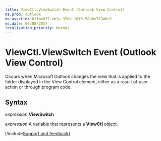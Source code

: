 ```yaml
---
title: ViewCtl.ViewSwitch Event (Outlook View Control)
ms.prod: outlook
ms.assetid: 61fbe037-eb2a-97de-f0f3-58abe7794bc0
ms.date: 06/08/2017
localization_priority: Normal
---
```



# ViewCtl.ViewSwitch Event (Outlook View Control)

Occurs when Microsoft Outlook changes the view that is applied to the folder displayed in the View Control element, either as a result of user action or through program code.


## Syntax

_expression_.**ViewSwitch**

_expression_ A variable that represents a **ViewCtl** object.

[!include[Support and feedback](~/includes/feedback-boilerplate.md)]